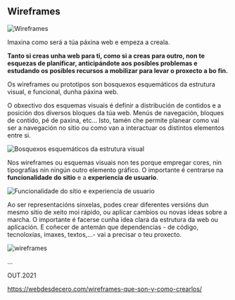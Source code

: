 ## Wireframes

![Wireframes](C:/Users/xyz/Documents/aprendendo-cousas/assets/wireframe_1.jpg)

Imaxina como será a túa páxina web e empeza a creala. 

**Tanto si creas unha web para ti, como si a creas para outro, non te esquezas de planificar, anticipándote aos posibles problemas e estudando os posibles recursos a mobilizar para levar o proxecto a bo fin.** 

Os wireframes ou prototipos son bosquexos esquemáticos da estrutura visual, e funcional, dunha páxina web.

O obxectivo dos esquemas visuais é definir a distribución de contidos e a posición dos diversos bloques da túa web. Menús de navegación, bloques de contido, pé de paxina, etc… Isto, tamén che permite planear como vai ser a navegación no sitio ou como van a interactuar os distintos elementos entre si.

![Bosquexos esquemáticos da estrutura visual](C:\Users\xyz\Documents\aprendendo-cousas\assets\drawingboard-large-opt.jpg)

Nos wireframes ou esquemas visuais non tes porque empregar cores, nin tipografías nin ningún outro elemento gráfico. O importante é centrarse na **funcionalidade do sitio** e a **experiencia de usuario**. 

![Funcionalidade do sitio e experiencia de usuario](C:\Users\xyz\Documents\aprendendo-cousas\assets\wireframe_site_web_2.jpg)

Ao ser representacións sinxelas, podes crear diferentes versións dun mesmo sitio de xeito moi rápido, ou aplicar cambios ou novas ideas sobre a marcha. O importante é facerse cunha idea clara da estrutura da web ou aplicación. E coñecer de antemán que dependencias - de código, tecnoloxías, imaxes, textos,...- vai a precisar o teu proxecto.

![wireframes](C:\Users\xyz\Documents\aprendendo-cousas\assets\wireframes.jpg)

...



OUT.2021

https://webdesdecero.com/wireframes-que-son-y-como-crearlos/